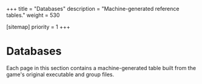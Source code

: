 +++
title = "Databases"
description = "Machine-generated reference tables."
weight = 530

[sitemap]
priority = 1
+++

# Databases

Each page in this section contains a machine-generated table built from the game's original executable and group files.
